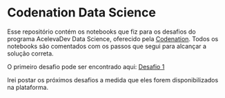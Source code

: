 # Codenation Data Science

Esse repositório contém os notebooks que fiz para os desafios do programa AcelevaDev Data Science, oferecido pela [Codenation](https://www.codenation.dev/). Todos os notebooks são comentados com os passos que segui para alcançar a solução correta.

O primeiro desafio pode ser encontrado aqui: [Desafio 1](https://github.com/olavomendes/codenation-data-science/blob/master/main.ipynb)

Irei postar os próximos desafios a medida que eles forem disponibilizados na plataforma.
